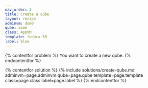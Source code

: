 ```yaml
---
nav_order: 3
title: Create a qube
layout: recipe
adminvm: dom0
qube: acme
class: AppVM
template: fedora-39
label: blue
---
```

{% contentfor problem %}
You want to create a new qube.
{% endcontentfor %}

{% contentfor solution %}
{% include solutions/create-qube.md adminvm=page.adminvm qube=page.qube template=page.template class=page.class label=page.label %}
{% endcontentfor %}
